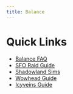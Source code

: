```yaml
---
title: Balance
---
```


Quick Links
===
 - [Balance FAQ](/balance/FAQ)
 - [SFO Raid Guide](/balance/SFO-Raid-Guide)
 - [Shadowland Sims](/sims)
 - [Wowhead Guide](https://www.wowhead.com/balance-druid-guide)
 - [Icyveins Guide](https://www.icy-veins.com/wow/balance-druid-pve-dps-guide)

